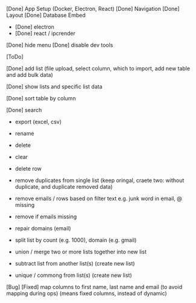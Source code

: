 [Done] App Setup (Docker, Electron, React)
[Done] Navigation
[Done] Layout
[Done] Database Embed
- [Done] electron
- [Done] react  / ipcrender

[Done] hide menu
[Done] disable dev tools

[ToDo]

[Done] add list (file upload, select column, which to import, add new table and add bulk data)

[Done] show lists and specific list data

[Done] sort table by column

[Done] search

- export (excel, csv)
- rename
- delete
- clear
- delete row

- remove duplicates from single list (keep oringal, craete two: without duplicate, and duplicate removed data)
- remove emails / rows based on filter text e.g. junk word in email, @ missing
- remove if emails missing

- repair domains (email)

- split list by count (e.g. 1000), domain (e.g. gmail)

- union / merge two or more lists together into new list
- subtract list from another list(s) (create new list)
- unique / commong from list(s) (create new list)

[Bug]
[Fixed] map columns to first name, last name and email (to avoid mapping during ops) (means fixed columns, instead of dynamic)